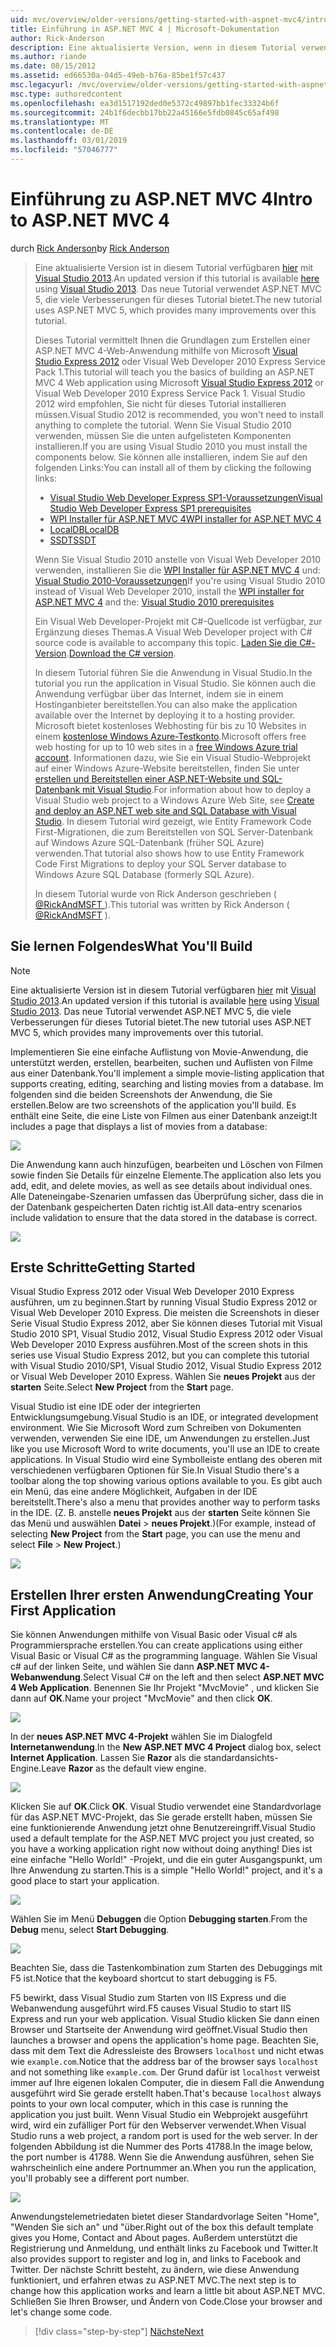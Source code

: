 ```yaml
---
uid: mvc/overview/older-versions/getting-started-with-aspnet-mvc4/intro-to-aspnet-mvc-4
title: Einführung in ASP.NET MVC 4 | Microsoft-Dokumentation
author: Rick-Anderson
description: Eine aktualisierte Version, wenn in diesem Tutorial verwendet Visual Studio 2013 verfügbar ist. Das neue Tutorial verwendet ASP.NET MVC 5, bietet viele Verbesserungen für t...
ms.author: riande
ms.date: 08/15/2012
ms.assetid: ed66530a-04d5-49eb-b76a-85be1f57c437
msc.legacyurl: /mvc/overview/older-versions/getting-started-with-aspnet-mvc4/intro-to-aspnet-mvc-4
msc.type: authoredcontent
ms.openlocfilehash: ea3d1517192ded0e5372c49897bb1fec33324b6f
ms.sourcegitcommit: 24b1f6decbb17bb22a45166e5fdb0845c65af498
ms.translationtype: MT
ms.contentlocale: de-DE
ms.lasthandoff: 03/01/2019
ms.locfileid: "57046777"
---
```

<a name="intro-to-aspnet-mvc-4"></a><span data-ttu-id="3dc73-104">Einführung zu ASP.NET MVC 4</span><span class="sxs-lookup"><span data-stu-id="3dc73-104">Intro to ASP.NET MVC 4</span></span>
====================
<span data-ttu-id="3dc73-105">durch [Rick Anderson]((https://twitter.com/RickAndMSFT))</span><span class="sxs-lookup"><span data-stu-id="3dc73-105">by [Rick Anderson]((https://twitter.com/RickAndMSFT))</span></span>

> <span data-ttu-id="3dc73-106">Eine aktualisierte Version ist in diesem Tutorial verfügbaren [hier](../../getting-started/introduction/getting-started.md) mit [Visual Studio 2013](https://my.visualstudio.com/Downloads?q=visual%20studio%202013).</span><span class="sxs-lookup"><span data-stu-id="3dc73-106">An updated version if this tutorial is available [here](../../getting-started/introduction/getting-started.md) using [Visual Studio 2013](https://my.visualstudio.com/Downloads?q=visual%20studio%202013).</span></span> <span data-ttu-id="3dc73-107">Das neue Tutorial verwendet ASP.NET MVC 5, die viele Verbesserungen für dieses Tutorial bietet.</span><span class="sxs-lookup"><span data-stu-id="3dc73-107">The new tutorial uses ASP.NET MVC 5, which provides many improvements over this tutorial.</span></span>
>
> <span data-ttu-id="3dc73-108">Dieses Tutorial vermittelt Ihnen die Grundlagen zum Erstellen einer ASP.NET MVC 4-Web-Anwendung mithilfe von Microsoft [Visual Studio Express 2012](https://www.microsoft.com/visualstudio/11/products/express) oder Visual Web Developer 2010 Express Service Pack 1.</span><span class="sxs-lookup"><span data-stu-id="3dc73-108">This tutorial will teach you the basics of building an ASP.NET MVC 4 Web application using Microsoft [Visual Studio Express 2012](https://www.microsoft.com/visualstudio/11/products/express) or Visual Web Developer 2010 Express Service Pack 1.</span></span> <span data-ttu-id="3dc73-109">Visual Studio 2012 wird empfohlen, Sie nicht für dieses Tutorial installieren müssen.</span><span class="sxs-lookup"><span data-stu-id="3dc73-109">Visual Studio 2012 is recommended, you won't need to install anything to complete the tutorial.</span></span> <span data-ttu-id="3dc73-110">Wenn Sie Visual Studio 2010 verwenden, müssen Sie die unten aufgelisteten Komponenten installieren.</span><span class="sxs-lookup"><span data-stu-id="3dc73-110">If you are using Visual Studio 2010 you must install the components below.</span></span> <span data-ttu-id="3dc73-111">Sie können alle installieren, indem Sie auf den folgenden Links:</span><span class="sxs-lookup"><span data-stu-id="3dc73-111">You can install all of them by clicking the following links:</span></span>
>
> - [<span data-ttu-id="3dc73-112">Visual Studio Web Developer Express SP1-Voraussetzungen</span><span class="sxs-lookup"><span data-stu-id="3dc73-112">Visual Studio Web Developer Express SP1 prerequisites</span></span>](https://www.microsoft.com/web/gallery/install.aspx?appid=VWD2010SP1Pack)
> - [<span data-ttu-id="3dc73-113">WPI Installer für ASP.NET MVC 4</span><span class="sxs-lookup"><span data-stu-id="3dc73-113">WPI installer for ASP.NET MVC 4</span></span>](https://go.microsoft.com/fwlink/?LinkId=243392)
> - [<span data-ttu-id="3dc73-114">LocalDB</span><span class="sxs-lookup"><span data-stu-id="3dc73-114">LocalDB</span></span>](https://www.microsoft.com/web/gallery/install.aspx?appid=SQLLocalDBOnly_11_0)
> - [<span data-ttu-id="3dc73-115">SSDT</span><span class="sxs-lookup"><span data-stu-id="3dc73-115">SSDT</span></span>](https://blogs.msdn.com/b/rickandy/archive/2012/08/02/installing-and-using-sql-server-data-tools-ssdt-on-visual-studio-2010-and-vwd.aspx)
>
> <span data-ttu-id="3dc73-116">Wenn Sie Visual Studio 2010 anstelle von Visual Web Developer 2010 verwenden, installieren Sie die [WPI Installer für ASP.NET MVC 4](https://go.microsoft.com/fwlink/?LinkId=243392) und: [Visual Studio 2010-Voraussetzungen](https://www.microsoft.com/web/gallery/install.aspx?appsxml=&amp;appid=VS2010SP1Pack)</span><span class="sxs-lookup"><span data-stu-id="3dc73-116">If you're using Visual Studio 2010 instead of Visual Web Developer 2010, install the [WPI installer for ASP.NET MVC 4](https://go.microsoft.com/fwlink/?LinkId=243392) and the: [Visual Studio 2010 prerequisites](https://www.microsoft.com/web/gallery/install.aspx?appsxml=&amp;appid=VS2010SP1Pack)</span></span>
>
> <span data-ttu-id="3dc73-117">Ein Visual Web Developer-Projekt mit C#-Quellcode ist verfügbar, zur Ergänzung dieses Themas.</span><span class="sxs-lookup"><span data-stu-id="3dc73-117">A Visual Web Developer project with C# source code is available to accompany this topic.</span></span> <span data-ttu-id="3dc73-118">[Laden Sie die C#-Version](https://code.msdn.microsoft.com/Intro-to-ASPNET-MVC-4-61d0219d/file/114480/1/MvcMovie.zip).</span><span class="sxs-lookup"><span data-stu-id="3dc73-118">[Download the C# version](https://code.msdn.microsoft.com/Intro-to-ASPNET-MVC-4-61d0219d/file/114480/1/MvcMovie.zip).</span></span>
>
> <span data-ttu-id="3dc73-119">In diesem Tutorial führen Sie die Anwendung in Visual Studio.</span><span class="sxs-lookup"><span data-stu-id="3dc73-119">In the tutorial you run the application in Visual Studio.</span></span> <span data-ttu-id="3dc73-120">Sie können auch die Anwendung verfügbar über das Internet, indem sie in einem Hostinganbieter bereitstellen.</span><span class="sxs-lookup"><span data-stu-id="3dc73-120">You can also make the application available over the Internet by deploying it to a hosting provider.</span></span> <span data-ttu-id="3dc73-121">Microsoft bietet kostenloses Webhosting für bis zu 10 Websites in einem [kostenlose Windows Azure-Testkonto](https://www.windowsazure.com/pricing/free-trial/?WT.mc_id=A443DD604).</span><span class="sxs-lookup"><span data-stu-id="3dc73-121">Microsoft offers free web hosting for up to 10 web sites in a [free Windows Azure trial account](https://www.windowsazure.com/pricing/free-trial/?WT.mc_id=A443DD604).</span></span> <span data-ttu-id="3dc73-122">Informationen dazu, wie Sie ein Visual Studio-Webprojekt auf einer Windows Azure-Website bereitstellen, finden Sie unter [erstellen und Bereitstellen einer ASP.NET-Website und SQL-Datenbank mit Visual Studio](https://docs.microsoft.com/dotnet/azure/).</span><span class="sxs-lookup"><span data-stu-id="3dc73-122">For information about how to deploy a Visual Studio web project to a Windows Azure Web Site, see [Create and deploy an ASP.NET web site and SQL Database with Visual Studio](https://docs.microsoft.com/dotnet/azure/).</span></span> <span data-ttu-id="3dc73-123">In diesem Tutorial wird gezeigt, wie Entity Framework Code First-Migrationen, die zum Bereitstellen von SQL Server-Datenbank auf Windows Azure SQL-Datenbank (früher SQL Azure) verwenden.</span><span class="sxs-lookup"><span data-stu-id="3dc73-123">That tutorial also shows how to use Entity Framework Code First Migrations to deploy your SQL Server database to Windows Azure SQL Database (formerly SQL Azure).</span></span>
>
> <span data-ttu-id="3dc73-124">In diesem Tutorial wurde von Rick Anderson geschrieben ( [ @RickAndMSFT ](https://twitter.com/#!/RickAndMSFT) ).</span><span class="sxs-lookup"><span data-stu-id="3dc73-124">This tutorial was written by Rick Anderson ( [@RickAndMSFT](https://twitter.com/#!/RickAndMSFT) ).</span></span>


## <a name="what-youll-build"></a><span data-ttu-id="3dc73-125">Sie lernen Folgendes</span><span class="sxs-lookup"><span data-stu-id="3dc73-125">What You'll Build</span></span>

> [!NOTE]
> <span data-ttu-id="3dc73-126">Eine aktualisierte Version ist in diesem Tutorial verfügbaren [hier](../../getting-started/introduction/getting-started.md) mit [Visual Studio 2013](https://my.visualstudio.com/Downloads?q=visual%20studio%202013).</span><span class="sxs-lookup"><span data-stu-id="3dc73-126">An updated version if this tutorial is available [here](../../getting-started/introduction/getting-started.md) using [Visual Studio 2013](https://my.visualstudio.com/Downloads?q=visual%20studio%202013).</span></span> <span data-ttu-id="3dc73-127">Das neue Tutorial verwendet ASP.NET MVC 5, die viele Verbesserungen für dieses Tutorial bietet.</span><span class="sxs-lookup"><span data-stu-id="3dc73-127">The new tutorial uses ASP.NET MVC 5, which provides many improvements over this tutorial.</span></span>


<span data-ttu-id="3dc73-128">Implementieren Sie eine einfache Auflistung von Movie-Anwendung, die unterstützt werden, erstellen, bearbeiten, suchen und Auflisten von Filme aus einer Datenbank.</span><span class="sxs-lookup"><span data-stu-id="3dc73-128">You'll implement a simple movie-listing application that supports creating, editing, searching and listing movies from a database.</span></span> <span data-ttu-id="3dc73-129">Im folgenden sind die beiden Screenshots der Anwendung, die Sie erstellen.</span><span class="sxs-lookup"><span data-stu-id="3dc73-129">Below are two screenshots of the application you'll build.</span></span> <span data-ttu-id="3dc73-130">Es enthält eine Seite, die eine Liste von Filmen aus einer Datenbank anzeigt:</span><span class="sxs-lookup"><span data-stu-id="3dc73-130">It includes a page that displays a list of movies from a database:</span></span>

![](intro-to-aspnet-mvc-4/_static/image1.png)

<span data-ttu-id="3dc73-131">Die Anwendung kann auch hinzufügen, bearbeiten und Löschen von Filmen sowie finden Sie Details für einzelne Elemente.</span><span class="sxs-lookup"><span data-stu-id="3dc73-131">The application also lets you add, edit, and delete movies, as well as see details about individual ones.</span></span> <span data-ttu-id="3dc73-132">Alle Dateneingabe-Szenarien umfassen das Überprüfung sicher, dass die in der Datenbank gespeicherten Daten richtig ist.</span><span class="sxs-lookup"><span data-stu-id="3dc73-132">All data-entry scenarios include validation to ensure that the data stored in the database is correct.</span></span>

![](intro-to-aspnet-mvc-4/_static/image2.png)

## <a name="getting-started"></a><span data-ttu-id="3dc73-133">Erste Schritte</span><span class="sxs-lookup"><span data-stu-id="3dc73-133">Getting Started</span></span>

<span data-ttu-id="3dc73-134">Visual Studio Express 2012 oder Visual Web Developer 2010 Express ausführen, um zu beginnen.</span><span class="sxs-lookup"><span data-stu-id="3dc73-134">Start by running Visual Studio Express 2012 or Visual Web Developer 2010 Express.</span></span> <span data-ttu-id="3dc73-135">Die meisten die Screenshots in dieser Serie Visual Studio Express 2012, aber Sie können dieses Tutorial mit Visual Studio 2010 SP1, Visual Studio 2012, Visual Studio Express 2012 oder Visual Web Developer 2010 Express ausführen.</span><span class="sxs-lookup"><span data-stu-id="3dc73-135">Most of the screen shots in this series use Visual Studio Express 2012, but you can complete this tutorial with Visual Studio 2010/SP1, Visual Studio 2012, Visual Studio Express 2012 or Visual Web Developer 2010 Express.</span></span> <span data-ttu-id="3dc73-136">Wählen Sie **neues Projekt** aus der **starten** Seite.</span><span class="sxs-lookup"><span data-stu-id="3dc73-136">Select **New Project** from the **Start** page.</span></span>

<span data-ttu-id="3dc73-137">Visual Studio ist eine IDE oder der integrierten Entwicklungsumgebung.</span><span class="sxs-lookup"><span data-stu-id="3dc73-137">Visual Studio is an IDE, or integrated development environment.</span></span> <span data-ttu-id="3dc73-138">Wie Sie Microsoft Word zum Schreiben von Dokumenten verwenden, verwenden Sie eine IDE, um Anwendungen zu erstellen.</span><span class="sxs-lookup"><span data-stu-id="3dc73-138">Just like you use Microsoft Word to write documents, you'll use an IDE to create applications.</span></span> <span data-ttu-id="3dc73-139">In Visual Studio wird eine Symbolleiste entlang des oberen mit verschiedenen verfügbaren Optionen für Sie.</span><span class="sxs-lookup"><span data-stu-id="3dc73-139">In Visual Studio there's a toolbar along the top showing various options available to you.</span></span> <span data-ttu-id="3dc73-140">Es gibt auch ein Menü, das eine andere Möglichkeit, Aufgaben in der IDE bereitstellt.</span><span class="sxs-lookup"><span data-stu-id="3dc73-140">There's also a menu that provides another way to perform tasks in the IDE.</span></span> <span data-ttu-id="3dc73-141">(Z. B. anstelle **neues Projekt** aus der **starten** Seite können Sie das Menü und auswählen **Datei** &gt; **neues Projekt**.)</span><span class="sxs-lookup"><span data-stu-id="3dc73-141">(For example, instead of selecting **New Project** from the **Start** page, you can use the menu and select **File** &gt; **New Project**.)</span></span>

![](intro-to-aspnet-mvc-4/_static/image3.png)

## <a name="creating-your-first-application"></a><span data-ttu-id="3dc73-142">Erstellen Ihrer ersten Anwendung</span><span class="sxs-lookup"><span data-stu-id="3dc73-142">Creating Your First Application</span></span>

<span data-ttu-id="3dc73-143">Sie können Anwendungen mithilfe von Visual Basic oder Visual c# als Programmiersprache erstellen.</span><span class="sxs-lookup"><span data-stu-id="3dc73-143">You can create applications using either Visual Basic or Visual C# as the programming language.</span></span> <span data-ttu-id="3dc73-144">Wählen Sie Visual c# auf der linken Seite, und wählen Sie dann **ASP.NET MVC 4-Webanwendung**.</span><span class="sxs-lookup"><span data-stu-id="3dc73-144">Select Visual C# on the left and then select **ASP.NET MVC 4 Web Application**.</span></span> <span data-ttu-id="3dc73-145">Benennen Sie Ihr Projekt &quot;MvcMovie&quot; , und klicken Sie dann auf **OK**.</span><span class="sxs-lookup"><span data-stu-id="3dc73-145">Name your project &quot;MvcMovie&quot; and then click **OK**.</span></span>

![](intro-to-aspnet-mvc-4/_static/image4.png)

<span data-ttu-id="3dc73-146">In der **neues ASP.NET MVC 4-Projekt** wählen Sie im Dialogfeld **Internetanwendung**.</span><span class="sxs-lookup"><span data-stu-id="3dc73-146">In the **New ASP.NET MVC 4 Project** dialog box, select **Internet Application**.</span></span> <span data-ttu-id="3dc73-147">Lassen Sie **Razor** als die standardansichts-Engine.</span><span class="sxs-lookup"><span data-stu-id="3dc73-147">Leave **Razor** as the default view engine.</span></span>

![](intro-to-aspnet-mvc-4/_static/image5.png)

<span data-ttu-id="3dc73-148">Klicken Sie auf **OK**.</span><span class="sxs-lookup"><span data-stu-id="3dc73-148">Click **OK**.</span></span> <span data-ttu-id="3dc73-149">Visual Studio verwendet eine Standardvorlage für das ASP.NET MVC-Projekt, das Sie gerade erstellt haben, müssen Sie eine funktionierende Anwendung jetzt ohne Benutzereingriff.</span><span class="sxs-lookup"><span data-stu-id="3dc73-149">Visual Studio used a default template for the ASP.NET MVC project you just created, so you have a working application right now without doing anything!</span></span> <span data-ttu-id="3dc73-150">Dies ist eine einfache &quot;Hello World!&quot; -Projekt, und die ein guter Ausgangspunkt, um Ihre Anwendung zu starten.</span><span class="sxs-lookup"><span data-stu-id="3dc73-150">This is a simple &quot;Hello World!&quot; project, and it's a good place to start your application.</span></span>

![](intro-to-aspnet-mvc-4/_static/image6.png)

<span data-ttu-id="3dc73-151">Wählen Sie im Menü **Debuggen** die Option **Debugging starten**.</span><span class="sxs-lookup"><span data-stu-id="3dc73-151">From the **Debug** menu, select **Start Debugging**.</span></span>

![](intro-to-aspnet-mvc-4/_static/image7.png)

<span data-ttu-id="3dc73-152">Beachten Sie, dass die Tastenkombination zum Starten des Debuggings mit F5 ist.</span><span class="sxs-lookup"><span data-stu-id="3dc73-152">Notice that the keyboard shortcut to start debugging is F5.</span></span>

<span data-ttu-id="3dc73-153">F5 bewirkt, dass Visual Studio zum Starten von IIS Express und die Webanwendung ausgeführt wird.</span><span class="sxs-lookup"><span data-stu-id="3dc73-153">F5 causes Visual Studio to start IIS Express and run your web application.</span></span> <span data-ttu-id="3dc73-154">Visual Studio klicken Sie dann einen Browser und Startseite der Anwendung wird geöffnet.</span><span class="sxs-lookup"><span data-stu-id="3dc73-154">Visual Studio then launches a browser and opens the application's home page.</span></span> <span data-ttu-id="3dc73-155">Beachten Sie, dass mit dem Text die Adressleiste des Browsers `localhost` und nicht etwas wie `example.com`.</span><span class="sxs-lookup"><span data-stu-id="3dc73-155">Notice that the address bar of the browser says `localhost` and not something like `example.com`.</span></span> <span data-ttu-id="3dc73-156">Der Grund dafür ist `localhost` verweist immer auf Ihre eigenen lokalen Computer, die in diesem Fall die Anwendung ausgeführt wird Sie gerade erstellt haben.</span><span class="sxs-lookup"><span data-stu-id="3dc73-156">That's because `localhost` always points to your own local computer, which in this case is running the application you just built.</span></span> <span data-ttu-id="3dc73-157">Wenn Visual Studio ein Webprojekt ausgeführt wird, wird ein zufälliger Port für den Webserver verwendet.</span><span class="sxs-lookup"><span data-stu-id="3dc73-157">When Visual Studio runs a web project, a random port is used for the web server.</span></span> <span data-ttu-id="3dc73-158">In der folgenden Abbildung ist die Nummer des Ports 41788.</span><span class="sxs-lookup"><span data-stu-id="3dc73-158">In the image below, the port number is 41788.</span></span> <span data-ttu-id="3dc73-159">Wenn Sie die Anwendung ausführen, sehen Sie wahrscheinlich eine andere Portnummer an.</span><span class="sxs-lookup"><span data-stu-id="3dc73-159">When you run the application, you'll probably see a different port number.</span></span>

![](intro-to-aspnet-mvc-4/_static/image8.png)

<span data-ttu-id="3dc73-160">Anwendungstelemetriedaten bietet dieser Standardvorlage Seiten "Home", "Wenden Sie sich an" und "über.</span><span class="sxs-lookup"><span data-stu-id="3dc73-160">Right out of the box this default template gives you Home, Contact and About pages.</span></span> <span data-ttu-id="3dc73-161">Außerdem unterstützt die Registrierung und Anmeldung, und enthält links zu Facebook und Twitter.</span><span class="sxs-lookup"><span data-stu-id="3dc73-161">It also provides support to register and log in, and links to Facebook and Twitter.</span></span> <span data-ttu-id="3dc73-162">Der nächste Schritt besteht, zu ändern, wie diese Anwendung funktioniert, und erfahren etwas zu ASP.NET MVC.</span><span class="sxs-lookup"><span data-stu-id="3dc73-162">The next step is to change how this application works and learn a little bit about ASP.NET MVC.</span></span> <span data-ttu-id="3dc73-163">Schließen Sie Ihren Browser, und Ändern von Code.</span><span class="sxs-lookup"><span data-stu-id="3dc73-163">Close your browser and let's change some code.</span></span>

> [!div class="step-by-step"]
> [<span data-ttu-id="3dc73-164">Nächste</span><span class="sxs-lookup"><span data-stu-id="3dc73-164">Next</span></span>](adding-a-controller.md)
